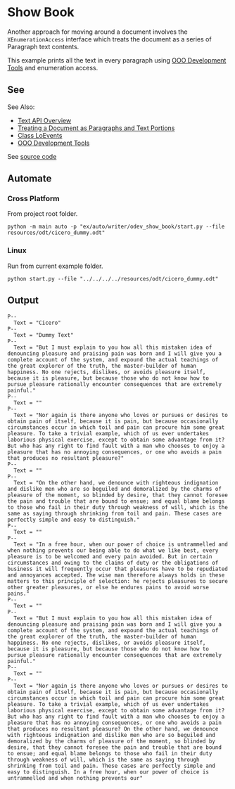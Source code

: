 # Show Book

Another approach for moving around a document involves the `XEnumerationAccess` interface which treats the document as a series of Paragraph text contents.

This example prints all the text in every paragraph using [OOO Development Tools] and enumeration access.

## See

See Also:

- [Text API Overview]
- [Treating a Document as Paragraphs and Text Portions]
- [Class LoEvents]
- [OOO Development Tools]

See [source code](./start.py)

## Automate

### Cross Platform

From project root folder.

```shell
python -m main auto -p "ex/auto/writer/odev_show_book/start.py --file resources/odt/cicero_dummy.odt"
```

### Linux

Run from current example folder.

```shell
python start.py --file "../../../../resources/odt/cicero_dummy.odt"
```

## Output

```text
P--
  Text = "Cicero"
P--
  Text = "Dummy Text"
P--
  Text = "But I must explain to you how all this mistaken idea of denouncing pleasure and praising pain was born and I will give you a complete account of the system, and expound the actual teachings of the great explorer of the truth, the master-builder of human happiness. No one rejects, dislikes, or avoids pleasure itself, because it is pleasure, but because those who do not know how to pursue pleasure rationally encounter consequences that are extremely painful."
P--
  Text = ""
P--
  Text = "Nor again is there anyone who loves or pursues or desires to obtain pain of itself, because it is pain, but because occasionally circumstances occur in which toil and pain can procure him some great pleasure. To take a trivial example, which of us ever undertakes laborious physical exercise, except to obtain some advantage from it? But who has any right to find fault with a man who chooses to enjoy a pleasure that has no annoying consequences, or one who avoids a pain that produces no resultant pleasure?"
P--
  Text = ""
P--
  Text = "On the other hand, we denounce with righteous indignation and dislike men who are so beguiled and demoralized by the charms of pleasure of the moment, so blinded by desire, that they cannot foresee the pain and trouble that are bound to ensue; and equal blame belongs to those who fail in their duty through weakness of will, which is the same as saying through shrinking from toil and pain. These cases are perfectly simple and easy to distinguish."
P--
  Text = ""
P--
  Text = "In a free hour, when our power of choice is untrammelled and when nothing prevents our being able to do what we like best, every pleasure is to be welcomed and every pain avoided. But in certain circumstances and owing to the claims of duty or the obligations of business it will frequently occur that pleasures have to be repudiated and annoyances accepted. The wise man therefore always holds in these matters to this principle of selection: he rejects pleasures to secure other greater pleasures, or else he endures pains to avoid worse pains."
P--
  Text = ""
P--
  Text = "But I must explain to you how all this mistaken idea of denouncing pleasure and praising pain was born and I will give you a complete account of the system, and expound the actual teachings of the great explorer of the truth, the master-builder of human happiness. No one rejects, dislikes, or avoids pleasure itself, because it is pleasure, but because those who do not know how to pursue pleasure rationally encounter consequences that are extremely painful."
P--
  Text = ""
P--
  Text = "Nor again is there anyone who loves or pursues or desires to obtain pain of itself, because it is pain, but because occasionally circumstances occur in which toil and pain can procure him some great pleasure. To take a trivial example, which of us ever undertakes laborious physical exercise, except to obtain some advantage from it? But who has any right to find fault with a man who chooses to enjoy a pleasure that has no annoying consequences, or one who avoids a pain that produces no resultant pleasure? On the other hand, we denounce with righteous indignation and dislike men who are so beguiled and demoralized by the charms of pleasure of the moment, so blinded by desire, that they cannot foresee the pain and trouble that are bound to ensue; and equal blame belongs to those who fail in their duty through weakness of will, which is the same as saying through shrinking from toil and pain. These cases are perfectly simple and easy to distinguish. In a free hour, when our power of choice is untrammelled and when nothing prevents our"
```

[Text API Overview]: https://python-ooo-dev-tools.readthedocs.io/en/latest/odev/part2/chapter05.html

[Treating a Document as Paragraphs and Text Portions]: https://python-ooo-dev-tools.readthedocs.io/en/latest/odev/part2/chapter05.html#treating-a-document-as-paragraphs-and-text-portions

[Class LoEvents]: http://localhost:8000/docs/_build/html/src/events/lo_events/lo_events.html

[OOO Development Tools]: https://python-ooo-dev-tools.readthedocs.io/en/latest/

